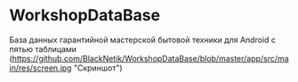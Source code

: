 # WorkshopDataBase
База данных гарантийной мастерской бытовой техники для Android с пятью таблицами 
(https://github.com/BlackNetik/WorkshopDataBase/blob/master/app/src/main/res/screen.jpg "Скриншот")
